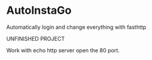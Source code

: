 # AutoInstaGo
 Automatically login and change everything with fasthttp

UNFINISHED PROJECT

Work with echo http server open the 80 port.
